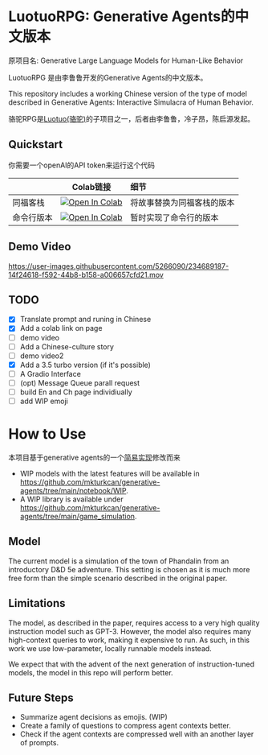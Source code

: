 # LuotuoRPG: Generative Agents的中文版本

原项目名: Generative Large Language Models for Human-Like Behavior

LuotuoRPG 是由李鲁鲁开发的Generative Agents的中文版本。

This repository includes a working Chinese version of the type of model described in Generative Agents: Interactive Simulacra of Human Behavior.

骆驼RPG是[Luotuo(骆驼)](https://github.com/LC1332/Luotuo-Chinese-LLM)的子项目之一，后者由李鲁鲁，冷子昂，陈启源发起。


## Quickstart

你需要一个openAI的API token来运行这个代码


|  | Colab链接 | 细节 |
| --- | --- | :--- |
| 同福客栈 | <a href="https://colab.research.google.com/github/LC1332/Chinese-generative-agents/blob/main/notebook/Chinese_story_turbo.ipynb" target="_parent"><img src="https://colab.research.google.com/assets/colab-badge.svg" alt="Open In Colab"/></a> | 将故事替换为同福客栈的版本 |
| 命令行版本 | <a href="https://colab.research.google.com/github/LC1332/Chinese-generative-agents/blob/main/notebook/Chinese_generative_model_turbo.ipynb" target="_parent"><img src="https://colab.research.google.com/assets/colab-badge.svg" alt="Open In Colab"/></a> | 暂时实现了命令行的版本 |


## Demo Video

https://user-images.githubusercontent.com/5266090/234689187-14f24618-f592-44b8-b158-a006657cfd21.mov




## TODO

- [x] Translate prompt and runing in Chinese
- [x] Add a colab link on page
- [ ] demo video
- [ ] Add a Chinese-culture story
- [ ] demo video2
- [x] Add a 3.5 turbo version (if it's possible)
- [ ] A Gradio Interface
- [ ] (opt) Message Queue parall request
- [ ] build En and Ch page individiually
- [ ] add WIP emoji

# How to Use

本项目基于generative agents的一个[简易实现](https://github.com/mkturkcan/generative-agents)修改而来



* WIP models with the latest features will be available in https://github.com/mkturkcan/generative-agents/tree/main/notebook/WIP.
* A WIP library is available under https://github.com/mkturkcan/generative-agents/tree/main/game_simulation.

## Model

The current model is a simulation of the town of Phandalin from an introductory D&D 5e adventure. This setting is chosen as it is much more free form than the simple scenario described in the original paper.

## Limitations

The model, as described in the paper, requires access to a very high quality instruction model such as GPT-3. However, the model also requires many high-context queries to work, making it expensive to run. As such, in this work we use low-parameter, locally runnable models instead. 

We expect that with the advent of the next generation of instruction-tuned models, the model in this repo will perform better.

## Future Steps

* Summarize agent decisions as emojis. (WIP)
* Create a family of questions to compress agent contexts better.
* Check if the agent contexts are compressed well with an another layer of prompts.
